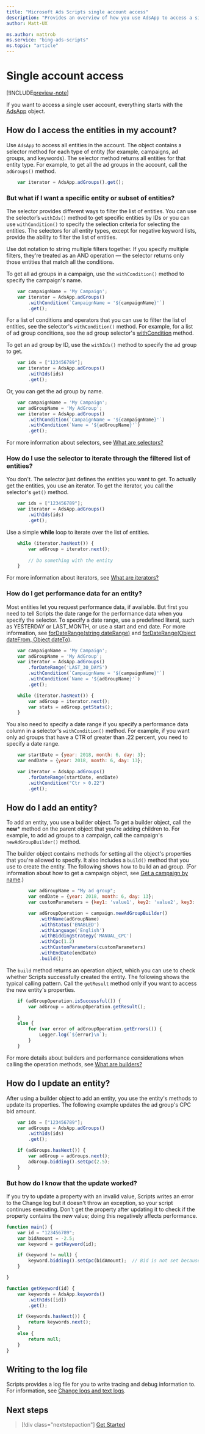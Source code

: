 ```yaml
---
title: "Microsoft Ads Scripts single account access"
description: "Provides an overview of how you use AdsApp to access a single account's entities."
author: Matt-UX

ms.author: mattrob
ms.service: "bing-ads-scripts"
ms.topic: "article"
---
```


# Single account access

[!INCLUDE[preview-note](../includes/preview-note.md)]

If you want to access a single user account, everything starts with the [AdsApp](../reference/AdsApp.md) object.  

## How do I access the entities in my account?

Use `AdsApp` to access all entities in the account. The object contains a selector method for each type of entity (for example, campaigns, ad groups, and keywords). The selector method returns all entities for that entity type. For example, to get all the ad groups in the account, call the `adGroups()` method.

```javascript
    var iterator = AdsApp.adGroups().get();
```

### But what if I want a specific entity or subset of entities?

The selector provides different ways to filter the list of entities. You can use the selector’s `withIds()` method to get specific entities by IDs or you can use `withCondition()` to specify the selection criteria for selecting the entities. The selectors for all entity types, except for negative keyword lists, provide the ability to filter the list of entities.

Use dot notation to string multiple filters together. If you specify multiple filters, they're treated as an AND operation &mdash; the selector returns only those entities that match all the conditions. 

To get all ad groups in a campaign, use the `withCondition()` method to specify the campaign's name.

```javascript
    var campaignName = 'My Campaign';
    var iterator = AdsApp.adGroups()
        .withCondition(`CampaignName = '${campaignName}'`)
        .get();
```

For a list of conditions and operators that you can use to filter the list of entities, see the selector's `withCondition()` method. For example, for a list of ad group conditions, see the ad group selector's [withCondition](../reference/AdGroupSelector.md#withcondition-string-condition-) method.

To get an ad group by ID, use the `withIds()` method to specify the ad group to get.

```javascript
    var ids = ["123456789"];
    var iterator = AdsApp.adGroups()
        .withIds(ids)
        .get();
```

Or, you can get the ad group by name.

```javascript
    var campaignName = 'My Campaign';
    var adGroupName = 'My AdGroup';
    var iterator = AdsApp.adGroups()
        .withCondition(`CampaignName = '${campaignName}'`)
        .withCondition(`Name = '${adGroupName}'`)
        .get();
```

For more information about selectors, see [What are selectors?](../concepts/selectors.md)


### How do I use the selector to iterate through the filtered list of entities?

You don't. The selector just defines the entities you want to get. To actually get the entities, you use an iterator. To get the iterator, you call the selector's `get()` method.

```javascript
    var ids = ["123456789"];
    var iterator = AdsApp.adGroups()
        .withIds(ids)
        .get();
```

Use a simple **while** loop to iterate over the list of entities.

```javascript
    while (iterator.hasNext()) {
        var adGroup = iterator.next();
        
        // Do something with the entity
    }
```

For more information about iterators, see [What are iterators?](../concepts/iterators.md)


### How do I get performance data for an entity?

Most entities let you request performance data, if available. But first you need to tell Scripts the date range for the performance data when you specify the selector. To specify a date range, use a predefined literal, such as YESTERDAY or LAST_MONTH, or use a start and end date. For more information, see [forDateRange(string dateRange)](../reference/AdGroupSelector.md#fordaterange-string-daterange-) and [forDateRange(Object dateFrom, Object dateTo)](../reference/AdGroupSelector.md#fordaterange-object-datefrom-object-dateto-).

```javascript
    var campaignName = 'My Campaign';
    var adGroupName = 'My AdGroup';
    var iterator = AdsApp.adGroups()
        .forDateRange('LAST_30_DAYS')
        .withCondition(`CampaignName = '${campaignName}'`)
        .withCondition(`Name = '${adGroupName}'`)
        .get();

    while (iterator.hasNext()) {
        var adGroup = iterator.next();
        var stats = adGroup.getStats();
    }
```


You also need to specify a date range if you specify a performance data column in a selector's `withCondition()` method. For example, if you want only ad groups that have a CTR of greater than .22 percent, you need to specify a date range.

```javascript
    var startDate = {year: 2018, month: 6, day: 3};
    var endDate = {year: 2018, month: 6, day: 13};

    var iterator = AdsApp.adGroups()
        .forDateRange(startDate, endDate)
        .withCondition("Ctr > 0.22")
        .get();
```


## How do I add an entity?

To add an entity, you use a builder object. To get a builder object, call the **new*** method on the parent object that you're adding children to. For example, to add ad groups to a campaign, call the campaign's `newAdGroupBuilder()` method.

The builder object contains methods for setting all the object's properties that you're allowed to specify. It also includes a `build()` method that you use to create the entity. The following shows how to build an ad group. (For information about how to get a campaign object, see [Get a campaign by name](../examples/campaigns.md#get-a-campaign-by-name).)

```javascript
        var adGroupName = "My ad group";
        var endDate = {year: 2018, month: 6, day: 13};
        var customParameters = {key1: 'value1', key2: 'value2', key3: 'value3'};

        var adGroupOperation = campaign.newAdGroupBuilder()
            .withName(adGroupName)
            .withStatus('ENABLED')
            .withLanguage('English')
            .withBiddingStrategy('MANUAL_CPC')
            .withCpc(1.2)
            .withCustomParameters(customParameters)
            .withEndDate(endDate)
            .build();
```

The `build` method returns an operation object, which you can use to check whether Scripts successfully created the entity. The following shows the typical calling pattern. Call the `getResult` method only if you want to access the new entity's properties.

```javascript
    if (adGroupOperation.isSuccessful()) {
        var adGroup = adGroupOperation.getResult();

    }
    else {
        for (var error of adGroupOperation.getErrors()) {
            Logger.log(`${error}\n`);
        }
    }
```

For more details about builders and performance considerations when calling the operation methods, see [What are builders?](../concepts/builders.md)

## How do I update an entity?

After using a builder object to add an entity, you use the entity's methods to update its properties. The following example updates the ad group's CPC bid amount.

```javascript
    var ids = ["123456789"];
    var adGroups = AdsApp.adGroups()
        .withIds(ids)
        .get();

    if (adGroups.hasNext()) {
        var adGroup = adGroups.next();
        adGroup.bidding().setCpc(2.5);
    }
```

### But how do I know that the update worked?

If you try to update a property with an invalid value, Scripts writes an error to the Change log but it doesn't throw an exception, so your script continues executing. Don't get the property after updating it to check if the property contains the new value; doing this negatively affects performance.

```javascript
function main() {
    var id = "123456789";
    var bidAmount = -2.5;  
    var keyword = getKeyword(id); 

    if (keyword != null) {
        keyword.bidding().setCpc(bidAmount);  // Bid is not set because bid amount is not valid
    }

}

function getKeyword(id) {
    var keywords = AdsApp.keywords()
        .withIds([id])
        .get();

    if (keywords.hasNext()) {
        return keywords.next();
    }
    else {
        return null;
    }    
}
```

## Writing to the log file

Scripts provides a log file for you to write tracing and debug information to. For information, see [Change logs and text logs](../concepts/change-and-text-logs.md).


## Next steps

> [!div class="nextstepaction"]
> [Get Started](../get-started.md)
